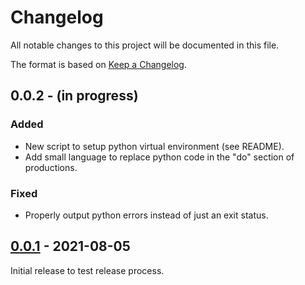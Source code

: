# Changelog

All notable changes to this project will be documented in this file.

The format is based on [Keep a Changelog](https://keepachangelog.com/en/1.0.0/).

## 0.0.2 - (in progress)

### Added

- New script to setup python virtual environment (see README).
- Add small language to replace python code in the "do" section of productions.

### Fixed

- Properly output python errors instead of just an exit status.

## [0.0.1](https://github.com/asmaloney/gactar/releases/tag/v0.0.1) - 2021-08-05

Initial release to test release process.
